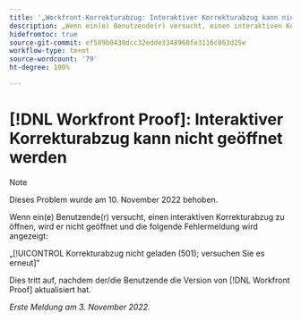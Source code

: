 ```yaml
---
title: '„Workfront-Korrekturabzug: Interaktiver Korrekturabzug kann nicht geöffnet werden“'
description: „Wenn ein(e) Benutzende(r) versucht, einen interaktiven Korrekturabzug zu öffnen, wird er nicht geöffnet und eine Fehlermeldung wird angezeigt.“
hidefromtoc: true
source-git-commit: ef589b0430dcc32edde3348960fe3116c863d25e
workflow-type: tm+mt
source-wordcount: '79'
ht-degree: 100%

---
```



# [!DNL Workfront Proof]: Interaktiver Korrekturabzug kann nicht geöffnet werden

>[!NOTE]
>
>Dieses Problem wurde am 10. November 2022 behoben.

Wenn ein(e) Benutzende(r) versucht, einen interaktiven Korrekturabzug zu öffnen, wird er nicht geöffnet und die folgende Fehlermeldung wird angezeigt:

„[!UICONTROL Korrekturabzug nicht geladen (501); versuchen Sie es erneut]“

Dies tritt auf, nachdem der/die Benutzende die Version von [!DNL Workfront Proof] aktualisiert hat.

_Erste Meldung am 3. November 2022._

